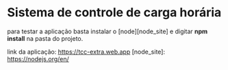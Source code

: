 # Sistema de controle de carga horária
para testar a aplicação basta instalar o [node][node_site] e digitar **npm install** na pasta do projeto.

link da aplicação: https://tcc-extra.web.app
[node_site]: https://nodejs.org/en/